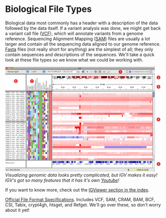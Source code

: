 # Biological File Types

Biological data most commonly has a header with a description of the data followed by the data itself. If a variant analysis was done, we might get back a variant call file ([VCF](https://en.wikipedia.org/wiki/Variant_Call_Format)), which will annotate variants from a genome reference. Sequencing Alignment Mapping ([SAM](https://en.wikipedia.org/wiki/SAM_(file_format))) files are usually a lot larger and contain all the sequencing data aligned to our genome reference. [Fasta](https://en.wikipedia.org/wiki/FASTA_format) files (not really short for anything) are the simplest of all; they only contain sequences and descriptions of the sequences. We'll take a quick look at these file types so we know what we could be working with.

![IGV Sample](../img/igv_sample.jpg)
*Visualizing genomic data looks pretty complicated, but IGV makes it easy! IGV's got so many features that it has it's own [Youtube](https://www.youtube.com/watch?v=E_G8z_2gTYM)!*

If you want to know more, check out the [IGViewer section in the index](../Index/IGViewer.md).

[Official File Format Specifications](http://samtools.github.io/hts-specs/). Includes VCF, SAM, CRAM, BAM, BCF, CSI, Tabix, crypt4gh, htsget, and Refget. We'll go over these, so don't worry about it yet!

